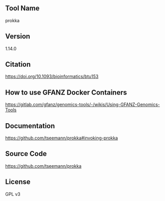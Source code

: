 ## Tool Name
prokka
## Version
1.14.0
## Citation
https://doi.org/10.1093/bioinformatics/btu153
## How to use GFANZ Docker Containers
https://gitlab.com/gfanz/genomics-tools/-/wikis/Using-GFANZ-Genomics-Tools
## Documentation
https://github.com/tseemann/prokka#invoking-prokka
## Source Code
https://github.com/tseemann/prokka
## License
GPL v3
